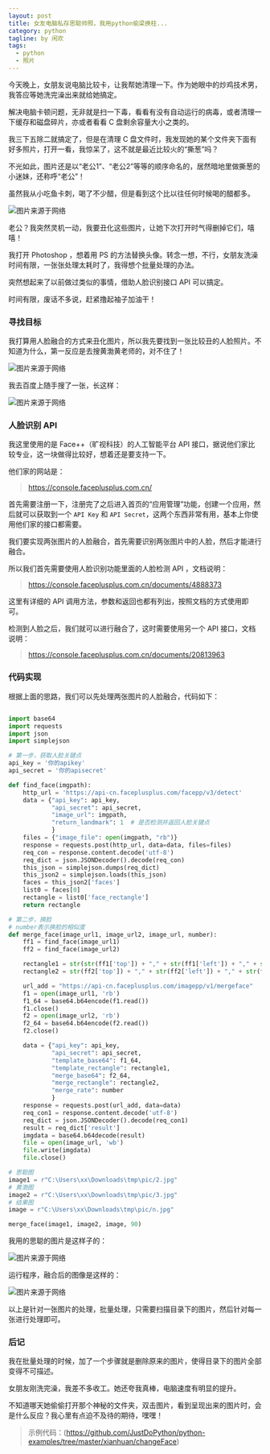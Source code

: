 ```yaml
---
layout: post
title: 女友电脑私存思聪帅照，我用python偷梁换柱...
category: python
tagline: by 闲欢
tags: 
  - python
  - 照片
---
```


今天晚上，女朋友说电脑比较卡，让我帮她清理一下。作为她眼中的炒鸡技术男，我答应等她洗完澡出来就给她搞定。

解决电脑卡顿问题，无非就是扫一下毒，看看有没有自动运行的病毒，或者清理一下缓存和磁盘碎片，亦或者看看 C 盘剩余容量大小之类的。

我三下五除二就搞定了，但是在清理 C 盘文件时，我发现她的某个文件夹下面有好多照片，打开一看，我惊呆了，这不就是最近比较火的“撕葱”吗？

不光如此，图片还是以“老公1”、“老公2”等等的顺序命名的，居然暗地里做撕葱的小迷妹，还称呼“老公”！

虽然我从小吃鱼卡刺，喝了不少醋，但是看到这个比以往任何时候喝的醋都多。

![图片来源于网络](http://www.justdopython.com/assets/images/2021/06/changeFace/1.jpg)

老公？我突然灵机一动，我要丑化这些图片，让她下次打开时气得删掉它们，嘻嘻！

我打开 Photoshop ，想着用 PS 的方法替换头像。转念一想，不行，女朋友洗澡时间有限，一张张处理太耗时了，我得想个批量处理的办法。

突然想起来了以前做过类似的事情，借助人脸识别接口 API 可以搞定。

时间有限，废话不多说，赶紧撸起袖子加油干！


<!--more-->

### 寻找目标

我打算用人脸融合的方式来丑化图片，所以我先要找到一张比较丑的人脸照片。不知道为什么，第一反应是去搜黄渤黄老师的，对不住了！

![图片来源于网络](http://www.justdopython.com/assets/images/2021/06/changeFace/2.jpg)

我去百度上随手搜了一张，长这样：

![图片来源于网络](http://www.justdopython.com/assets/images/2021/06/changeFace/3.jpg)

### 人脸识别 API

我这里使用的是 Face++（旷视科技）的人工智能平台 API 接口，据说他们家比较专业，这一块做得比较好，想着还是要支持一下。

他们家的网站是：

> https://console.faceplusplus.com.cn/

首先需要注册一下，注册完了之后进入首页的“应用管理”功能，创建一个应用，然后就可以获取到一个 `API Key` 和 `API Secret`，这两个东西非常有用，基本上你使用他们家的接口都需要。

我们要实现两张图片的人脸融合，首先需要识别两张图片中的人脸，然后才能进行融合。

所以我们首先需要使用人脸识别功能里面的人脸检测 API ，文档说明：

> https://console.faceplusplus.com.cn/documents/4888373

这里有详细的 API 调用方法，参数和返回也都有列出，按照文档的方式使用即可。

检测到人脸之后，我们就可以进行融合了，这时需要使用另一个 API 接口，文档说明：

> https://console.faceplusplus.com.cn/documents/20813963


### 代码实现

根据上面的思路，我们可以先处理两张图片的人脸融合，代码如下：

```python

import base64
import requests
import json
import simplejson

# 第一步，获取人脸关键点
api_key = '你的apikey'
api_secret = '你的apisecret'

def find_face(imgpath):
    http_url = 'https://api-cn.faceplusplus.com/facepp/v3/detect'
    data = {"api_key": api_key,
            "api_secret": api_secret,
            "image_url": imgpath,
            "return_landmark": 1  # 是否检测并返回人脸关键点
            }
    files = {"image_file": open(imgpath, "rb")}
    response = requests.post(http_url, data=data, files=files)
    req_con = response.content.decode('utf-8')
    req_dict = json.JSONDecoder().decode(req_con)
    this_json = simplejson.dumps(req_dict)
    this_json2 = simplejson.loads(this_json)
    faces = this_json2['faces']
    list0 = faces[0]
    rectangle = list0['face_rectangle']
    return rectangle

# 第二步，换脸
# number表示换脸的相似度
def merge_face(image_url1, image_url2, image_url, number):
    ff1 = find_face(image_url1)
    ff2 = find_face(image_url2)

    rectangle1 = str(str(ff1['top']) + "," + str(ff1['left']) + "," + str(ff1['width']) + "," + str(ff1['height']))
    rectangle2 = str(ff2['top']) + "," + str(ff2['left']) + "," + str(ff2['width']) + "," + str(ff2['height'])

    url_add = "https://api-cn.faceplusplus.com/imagepp/v1/mergeface"
    f1 = open(image_url1, 'rb')
    f1_64 = base64.b64encode(f1.read())
    f1.close()
    f2 = open(image_url2, 'rb')
    f2_64 = base64.b64encode(f2.read())
    f2.close()

    data = {"api_key": api_key,
            "api_secret": api_secret,
            "template_base64": f1_64,
            "template_rectangle": rectangle1,
            "merge_base64": f2_64,
            "merge_rectangle": rectangle2,
            "merge_rate": number
            }
    response = requests.post(url_add, data=data)
    req_con1 = response.content.decode('utf-8')
    req_dict = json.JSONDecoder().decode(req_con1)
    result = req_dict['result']
    imgdata = base64.b64decode(result)
    file = open(image_url, 'wb')
    file.write(imgdata)
    file.close()

# 思聪图
image1 = r"C:\Users\xx\Downloads\tmp\pic/2.jpg"
# 黄渤图
image2 = r"C:\Users\xx\Downloads\tmp\pic/3.jpg"
# 结果图
image = r"C:\Users\xx\Downloads\tmp\pic/n.jpg"

merge_face(image1, image2, image, 90)

```

我用的思聪的图片是这样子的：

![图片来源于网络](http://www.justdopython.com/assets/images/2021/06/changeFace/4.jpg)

运行程序，融合后的图像是这样的：

![图片来源于网络](http://www.justdopython.com/assets/images/2021/06/changeFace/5.jpg)

以上是针对一张图片的处理，批量处理，只需要扫描目录下的图片，然后针对每一张进行处理即可。

### 后记

我在批量处理的时候，加了一个步骤就是删除原来的图片，使得目录下的图片全部变得不可描述。

女朋友刚洗完澡，我差不多收工。她还夸我真棒，电脑速度有明显的提升。

不知道哪天她偷偷打开那个神秘的文件夹，双击图片，看到呈现出来的图片时，会是什么反应？我心里有点迫不及待的期待，嘿嘿！



> 示例代码：(https://github.com/JustDoPython/python-examples/tree/master/xianhuan/changeFace)